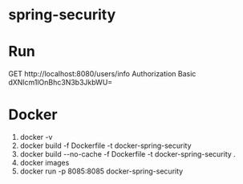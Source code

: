 # spring-security

# Run 
GET http://localhost:8080/users/info
Authorization Basic dXNlcm1lOnBhc3N3b3JkbWU=

# Docker
1. docker -v
2. docker build -f Dockerfile -t docker-spring-security
3. docker build --no-cache -f Dockerfile -t docker-spring-security .
4. docker images
5. docker run -p 8085:8085 docker-spring-security